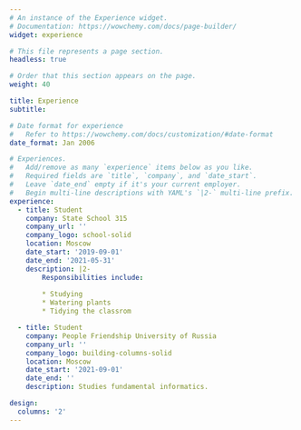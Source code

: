 ```yaml
---
# An instance of the Experience widget.
# Documentation: https://wowchemy.com/docs/page-builder/
widget: experience

# This file represents a page section.
headless: true

# Order that this section appears on the page.
weight: 40

title: Experience
subtitle:

# Date format for experience
#   Refer to https://wowchemy.com/docs/customization/#date-format
date_format: Jan 2006

# Experiences.
#   Add/remove as many `experience` items below as you like.
#   Required fields are `title`, `company`, and `date_start`.
#   Leave `date_end` empty if it's your current employer.
#   Begin multi-line descriptions with YAML's `|2-` multi-line prefix.
experience:
  - title: Student
    company: State School 315
    company_url: ''
    company_logo: school-solid
    location: Moscow
    date_start: '2019-09-01'
    date_end: '2021-05-31'
    description: |2-
        Responsibilities include:
        
        * Studying
        * Watering plants
        * Tidying the classrom

  - title: Student
    company: People Friendship University of Russia
    company_url: ''
    company_logo: building-columns-solid
    location: Moscow
    date_start: '2021-09-01'
    date_end: ''
    description: Studies fundamental informatics.

design:
  columns: '2'
---
```

